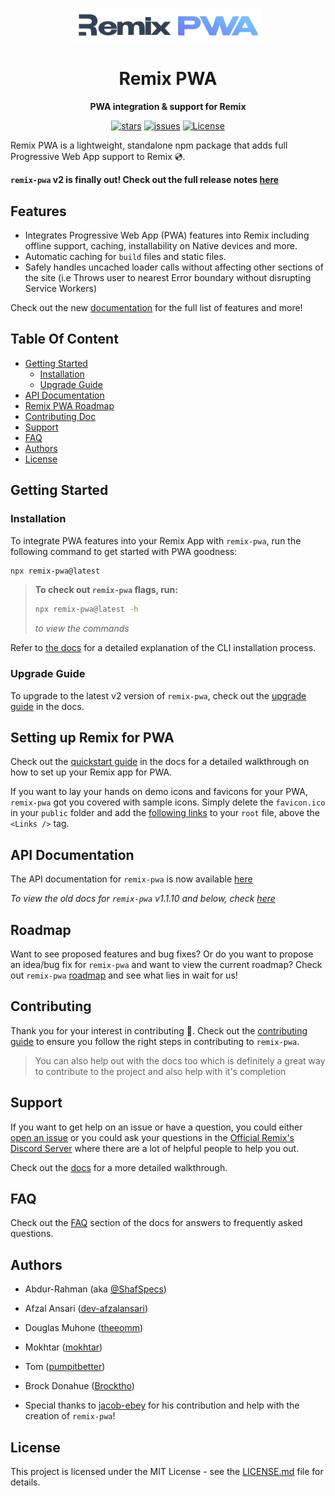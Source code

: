 <div align="center">

&NewLine;
<img src="./links/remix-pwa-logo.png" alt="logo" width="300" />
&NewLine;

# Remix PWA

**PWA integration & support for Remix**

[![stars](https://img.shields.io/github/stars/ShafSpecs/remix-pwa)](https://github.com/ShafSpecs/remix-pwa/stargazers)
[![issues](https://img.shields.io/github/issues/ShafSpecs/remix-pwa)](https://github.com/ShafSpecs/remix-pwa/issues)
[![License](https://img.shields.io/github/license/ShafSpecs/remix-pwa)](https://github.com/ShafSpecs/remix-pwa/blob/main/LICENSE.md)

</div>

Remix PWA is a lightweight, standalone npm package that adds full Progressive Web App support to Remix 💿.

**`remix-pwa` v2 is finally out! Check out the full release notes [here](https://github.com/remix-pwa/remix-pwa/releases/tag/v2.0)**

## Features

- Integrates Progressive Web App (PWA) features into Remix including offline support, caching, installability on Native devices and more.
- Automatic caching for `build` files and static files.
- Safely handles uncached loader calls without affecting other sections of the site (i.e Throws user to nearest Error boundary without disrupting Service Workers)

Check out the new [documentation](https://remix-pwa-docs.vercel.app) for the full list of features and more!

## Table Of Content

- [Getting Started](#getting-started)
  - [Installation](#installation)
  - [Upgrade Guide](#upgrade-guide)
- [API Documentation](#api-documentation)
- [Remix PWA Roadmap](#roadmap)
- [Contributing Doc](#contributing)
- [Support](#support)
- [FAQ](#faq)
- [Authors](#authors)
- [License](#license)  

## Getting Started

### Installation

To integrate PWA features into your Remix App with `remix-pwa`, run the following command to get started with PWA goodness:

```sh
npx remix-pwa@latest
```

> **To check out `remix-pwa` flags, run:**
> ```sh
> npx remix-pwa@latest -h
> ```
> *to view the commands* 

Refer to [the docs](https://remix-pwa-docs.vercel.app/pwa/installation#cli-usage) for a detailed explanation of the CLI installation process.

### Upgrade Guide

To upgrade to the latest v2 version of `remix-pwa`, check out the [upgrade guide](https://remix-pwa-docs.vercel.app/sw/upgrade-guide) in the docs.

## Setting up Remix for PWA

Check out the [quickstart guide](https://remix-pwa-docs.vercel.app/pwa/quickstart) in the docs for a detailed walkthrough on how to set up your Remix app for PWA.

If you want to lay your hands on demo icons and favicons for your PWA, `remix-pwa` got you covered with sample icons. Simply delete the `favicon.ico` in your `public` folder and add the [following links](https://github.com/ShafSpecs/remix-pwa/blob/main/links/pwa-links.ts#L9) to your `root` file, above the `<Links />` tag.

## API Documentation

The API documentation for `remix-pwa` is now available [here](https://remix-pwa-docs.vercel.app)

*To view the old docs for `remix-pwa` v1.1.10 and below, check [here]("./archive/README.md")*

## Roadmap

Want to see proposed features and bug fixes? Or do you want to propose an idea/bug fix for `remix-pwa` and want to view the current roadmap? Check out `remix-pwa` [roadmap](https://remix-pwa-docs.vercel.app/pwa/roadmap) and see what lies in wait for us!

## Contributing

Thank you for your interest in contributing 🙂. Check out the [contributing guide](https://remix-pwa-docs.vercel.app/pwa/contribute) to ensure you follow the right steps in contributing to `remix-pwa`.

> You can also help out with the docs too which is definitely a great way to contribute to the project and also help with it's completion

## Support 

If you want to get help on an issue or have a question, you could either [open an issue](https://github.com/ShafSpecs/remix-pwa/issues/new/choose) or you could ask your questions in the [Official Remix's Discord Server](https://discord.gg/TTVwU2wZca) where there are a lot of helpful people to help you out.

Check out the [docs](https://remix-pwa-docs.vercel.app/pwa/community) for a more detailed walkthrough.

## FAQ

Check out the [FAQ](https://remix-pwa-docs.vercel.app/pwa/faq) section of the docs for answers to frequently asked questions.

## Authors

- Abdur-Rahman (aka [@ShafSpecs](https://github.com/ShafSpecs))

- Afzal Ansari ([dev-afzalansari](https://github.com/dev-afzalansari))

- Douglas Muhone ([theeomm](https://github.com/theeomm))

- Mokhtar ([mokhtar](https://github.com/m5r))

- Tom ([pumpitbetter](https://github.com/pumpitbetter))

- Brock Donahue ([Brocktho](https://github.com/Brocktho/))

- Special thanks to [jacob-ebey](https://github.com/jacob-ebey) for his contribution and help with the creation of `remix-pwa`!

## License

This project is licensed under the MIT License - see the [LICENSE.md](./LICENSE.md) file for details.
